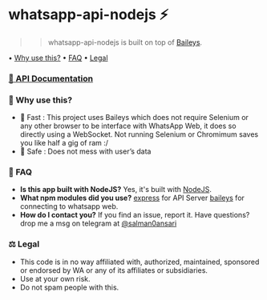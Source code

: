 # whatsapp-api-nodejs ⚡
>> whatsapp-api-nodejs is built on top of [Baileys](https://github.com/adiwajshing/Baileys). 

• [Why use this?](https://github.com/salman0ansari/whatsapp-api-nodejs#whyuse) • [FAQ](https://github.com/salman0ansari/whatsapp-api-nodejs#faq) • [Legal](https://github.com/salman0ansari/whatsapp-api-nodejs#legal) 
### [📃 API Documentation](https://github.com/salman0ansari/whatsapp-api-nodejs/blob/main/APIDOC.md)

### [](https://github.com/salman0ansari/whatsapp-api-nodejs#whyuse)🧐 Why use this?
- 🌠 Fast : This project uses Baileys which does not require Selenium or any other browser to be interface with WhatsApp Web, it does so directly using a WebSocket. Not running Selenium or Chromimum saves you like half a gig of ram :/
- 🔑 Safe : Does not mess with user’s data


### [](https://github.com/salman0ansari/whatsapp-api-nodejs#faq)🤔 FAQ
-  **Is this app built with NodeJS?**
    Yes, it's built with [NodeJS](https://nodejs.org/en/).
-  **What npm modules did you use?**
  [express](https://github.com/expressjs/express) for API Server
  [baileys](https://github.com/adiwajshing/Baileys) for connecting to whatsapp web.
-  **How do I contact you?**
If you find an issue, report it. Have questions? drop me a msg on telegram at [@salman0ansari](https://t.me/salman0ansari)


### [](https://github.com/salman0ansari/whatsapp-api-nodejs#legal)⚖️ Legal
- This code is in no way affiliated with, authorized, maintained, sponsored or endorsed by WA or any of its affiliates or subsidiaries.
- Use at your own risk.
- Do not spam people with this.
